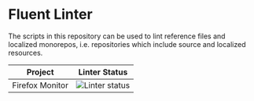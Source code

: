 # Fluent Linter

The scripts in this repository can be used to lint reference files and
localized monorepos, i.e. repositories which include source and localized
resources.

| Project | Linter Status |
|---------|---------------|
|Firefox Monitor|![Linter status](https://github.com/flodolo/fluent-linter/workflows/Monitor/badge.svg)
